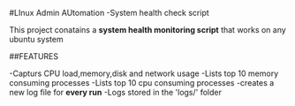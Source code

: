 #LInux Admin AUtomation -System health check script

This project conatains a **system health monitoring script** that works on any ubuntu system

##FEATURES

-Capturs CPU load,memory,disk and network usage
-Lists top 10 memory consuming processes
-Lists top 10 cpu consuming processes
-creates a new log file for **every run**
-Logs stored in the 'logs/' folder
